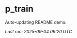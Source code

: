 # p_train

Auto-updating README demo.

<!--START_SECTION:status-->
_Last run: 2025-09-04 09:20 UTC_
<!--END_SECTION:status-->




























































































































































































































































































































































